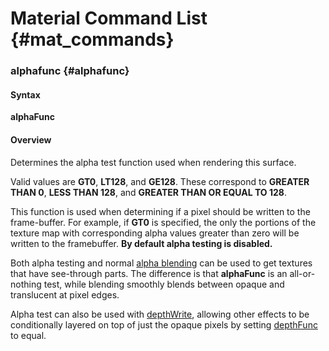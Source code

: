 # Material Command List {#mat_commands}

### alphafunc {#alphafunc}

#### Syntax

**alphaFunc <func>**

#### Overview

Determines the alpha test function used when rendering this surface.

Valid values are **GT0**, **LT128**, and **GE128**. These correspond to
**GREATER THAN 0**, **LESS THAN 128**, and **GREATER THAN OR EQUAL
TO 128**.

This function is used when determining if a pixel should be written to
the frame-buffer. For example, if **GT0** is specified, the only the
portions of the texture map with corresponding alpha values greater than
zero will be written to the framebuffer. **By default alpha testing is
disabled.**

Both alpha testing and normal [alpha blending](blendfunc.md) can be used to get
textures that have see-through parts. The difference is that
**alphaFunc** is an all-or-nothing test, while blending smoothly blends
between opaque and translucent at pixel edges.

Alpha test can also be used with
[depthWrite](depthwrite.md), allowing other
effects to be conditionally layered on top of just the opaque pixels by
setting [depthFunc](depthfunc.md) to equal.